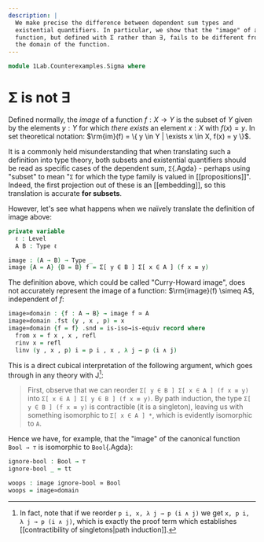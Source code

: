 ```yaml
---
description: |
  We make precise the difference between dependent sum types and
  existential quantifiers. In particular, we show that the "image" of a
  function, but defined with Σ rather than ∃, fails to be different from
  the domain of the function.
---
```

<!--
```agda
open import 1Lab.Equiv
open import 1Lab.Path
open import 1Lab.Type
```
-->

```agda
module 1Lab.Counterexamples.Sigma where
```

# Σ is not ∃

Defined normally, the _image_ of a function $f : X \to Y$ is the subset
of $Y$ given by the elements $y : Y$ for which _there exists_ an element
$x : X$ with $f(x) = y$. In set theoretical notation: $\rm{im}(f) = \{ y
\in Y | \exists x \in X, f(x) = y \}$.

It is a commonly held misunderstanding that when translating such a
definition into type theory, both subsets and existential quantifiers
should be read as specific cases of the dependent sum, `Σ`{.Agda} -
perhaps using "subset" to mean "`Σ` for which the type family is
valued in [[propositions]]". Indeed, the first projection out of these
is an [[embedding]], so this translation is accurate **for subsets**.

However, let's see what happens when we naïvely translate the definition
of image above:

```agda
private variable
  ℓ : Level
  A B : Type ℓ

image : (A → B) → Type _
image {A = A} {B = B} f = Σ[ y ∈ B ] Σ[ x ∈ A ] (f x ≡ y)
```

The definition above, which could be called "Curry-Howard image", does
not accurately represent the image of a function: $\rm{image}(f) \simeq
A$, independent of $f$:

```agda
image≃domain : {f : A → B} → image f ≃ A
image≃domain .fst (y , x , p) = x
image≃domain {f = f} .snd = is-iso→is-equiv record where
  from x = f x , x , refl
  rinv x = refl
  linv (y , x , p) i = p i , x , λ j → p (i ∧ j)
```

This is a direct cubical interpretation of the following argument, which
goes through in any theory with J[^2]:

> First, observe that we can reorder `Σ[ y ∈ B ] Σ[ x ∈ A ] (f x ≡ y)`
into `Σ[ x ∈ A ] Σ[ y ∈ B ] (f x ≡ y)`. By path induction, the type `Σ[
y ∈ B ] (f x ≡ y)` is contractible (it is a singleton), leaving us with
something isomorphic to `Σ[ x ∈ A ] *`, which is evidently isomorphic to
`A`.

Hence we have, for example, that the "image" of the canonical function
`Bool → ⊤` is isomorphic to `Bool`{.Agda}:

```agda
ignore-bool : Bool → ⊤
ignore-bool _ = tt

woops : image ignore-bool ≃ Bool
woops = image≃domain
```

[^2]: In fact, note that if we reorder `p i, x, λ j → p (i ∧ j)` we get
`x, p i, λ j → p (i ∧ j)`, which is exactly the proof term which
establishes [[contractibility of singletons|path induction]].
